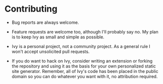 
# Contributing

* Bug reports are always welcome.

* Feature requests are welcome too, although I'll probably say no. My plan is to keep Ivy as small and simple as possible.

* Ivy is a personal project, not a community project. As a general rule I won't accept unsolicited pull requests.

* If you do want to hack on Ivy, consider writing an extension or forking the repository and using it as the basis for your own personalized static site generator. Remember, all of Ivy's code has been placed in the public domain so you can do whatever you want with it, no attribution required.
